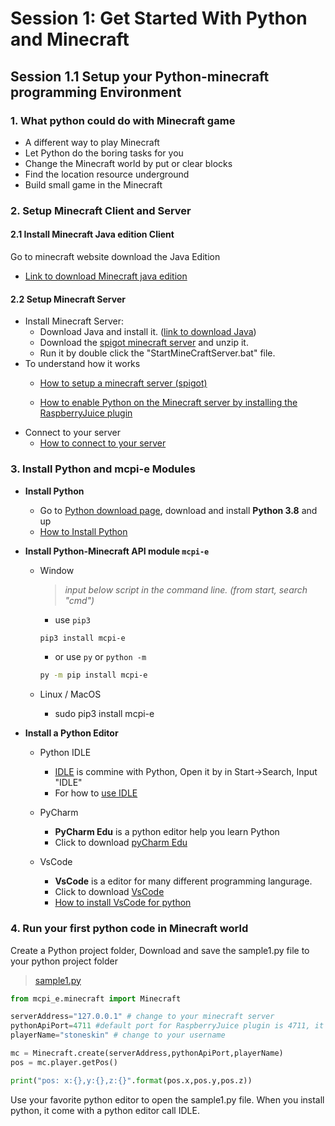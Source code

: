 # Session 1: Get Started With Python and Minecraft

## Session 1.1 Setup your Python-minecraft programming Environment

### 1. What python could do with Minecraft game

* A different way to play Minecraft
* Let Python do the boring tasks for you
* Change the Minecraft world by put or clear blocks
* Find the location resource underground
* Build small game in the Minecraft

### 2. Setup Minecraft Client and Server

#### 2.1 Install Minecraft Java edition Client

Go to minecraft website download the Java Edition

* [Link to download Minecraft java edition](https://www.minecraft.net/en-us/download/)

#### 2.2 Setup Minecraft Server

* Install Minecraft Server:
  * Download Java and install it. ([link to download Java](https://java.com/en/download/))
  * Download the [spigot minecraft server](https://stoneskin.github.io/SummerCamp_Python_Minecraft/spigot-1.16.1.jar) and unzip it.
  * Run it by double click the "StartMineCraftServer.bat" file.
* To understand how it works
  - <a target="_blank" href="https://stoneskin.github.io/python-minecraft/documents/1_SetUpMineCraftServer/1.1_HowToSetUpMineCraftServer.html">How to setup a minecraft server (spigot)</a>
  
  - <a target="_blank" href="https://stoneskin.github.io/python-minecraft/documents/1_SetUpMineCraftServer/1.2_HowToEnablePythonForMineCraftServer.html">How to enable Python on the Minecraft server by installing the RaspberryJuice plugin</a>
* Connect to your server
  * <a target="_blank" href="https://stoneskin.github.io/python-minecraft/documents/1_SetUpMineCraftServer/1.3_HowToConnectToYouMinecraftServer.html">How to connect to your server</a>

### 3. Install Python and mcpi-e Modules
* **Install Python**
  * Go to <a target="_blank" href="https://www.python.org/downloads/">Python download page</a>, download and install **Python 3.8** and up
  * <a href="https://onedrive.live.com/?authkey=%21ABw%2DLzmG9zyRWFA&cid=61E2F373B0D0BEF9&id=61E2F373B0D0BEF9%2150723&parId=61E2F373B0D0BEF9%2150531&o=OneUp" target="_blank">How to Install Python</a>
 
* **Install Python-Minecraft API module `mcpi-e`** 
  * Window

    >*input below script in the command line. (from start, search "cmd")*

    - use `pip3`
    
    ```bash
    pip3 install mcpi-e
    ```

    - or use `py` or `python -m`
    
    ```bash
    py -m pip install mcpi-e
    ```
  * Linux / MacOS
    - sudo pip3 install mcpi-e

* **Install a Python  Editor**
 
  - Python IDLE
    - [IDLE](https://en.wikipedia.org/wiki/IDLE) is commine with Python, Open it by in Start->Search, Input "IDLE"
    - For how to [use IDLE](https://realpython.com/python-idle/)
    
  - PyCharm
    - **PyCharm Edu** is a python editor help you learn Python
    - Click to download [pyCharm Edu](https://www.jetbrains.com/edu-products/download)

  - VsCode
    - **VsCode** is a editor for many different programming langurage.
    - Click to download [VsCode](https://code.visualstudio.com/)
    - [How to install VsCode for python](https://onedrive.live.com/?authkey=%21ABw%2DLzmG9zyRWFA&cid=61E2F373B0D0BEF9&id=61E2F373B0D0BEF9%2150724&parId=61E2F373B0D0BEF9%2150531&o=OneUp)

### 4. Run your first python code in Minecraft world
Create a Python project folder, Download and save the sample1.py file to  your python project folder
   >[sample1.py](https://stoneskin.github.io/python-minecraft/0.1-Sample1.py)

```python
from mcpi_e.minecraft import Minecraft

serverAddress="127.0.0.1" # change to your minecraft server
pythonApiPort=4711 #default port for RaspberryJuice plugin is 4711, it could be changed in plugins\RaspberryJuice\config.yml
playerName="stoneskin" # change to your username

mc = Minecraft.create(serverAddress,pythonApiPort,playerName)
pos = mc.player.getPos()

print("pos: x:{},y:{},z:{}".format(pos.x,pos.y,pos.z))
```

Use your favorite python editor to open the sample1.py file.
When you install python, it come with a python editor call IDLE.
